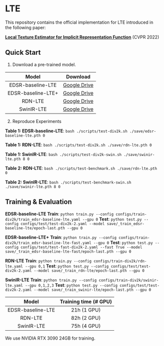 # LTE
This repository contains the official implementation for LTE introduced in the following paper:

[**Local Texture Estimator for Implicit Representation Function**](https://arxiv.org/abs/2111.08918) (CVPR 2022)


## Quick Start

1. Download a pre-trained model.

Model|Download
:-:|:-:
EDSR-baseline-LTE|[Google Drive](https://drive.google.com/file/d/108-wQJOTR41JNn_2Q-5X4p07DvgrBNSB/view?usp=sharing)
EDSR-baseline-LTE+|[Google Drive](https://drive.google.com/file/d/1k_BWZWC4tvWA0WouViHAicdTg0pHBp-W/view?usp=sharing)
RDN-LTE|[Google Drive](https://drive.google.com/file/d/1fdj5cvSopIqFi74x9rofPP9O_2HfSp7K/view?usp=sharing)
SwinIR-LTE|[Google Drive](https://drive.google.com/file/d/1DnrL86pUKwRXNLOxoK_GJdrP6IZ3y9nH/view?usp=sharing)

2. Reproduce Experiments

**Table 1: EDSR-baseline-LTE**: `bash ./scripts/test-div2k.sh ./save/edsr-baseline-lte.pth 0`

**Table 1: RDN-LTE**: `bash ./scripts/test-div2k.sh ./save/rdn-lte.pth 0`

**Table 1: SwinIR-LTE**: `bash ./scripts/test-div2k-swin.sh ./save/swinir-lte.pth 8 0`

**Table 2: RDN-LTE**: `bash ./scripts/test-benchmark.sh ./save/rdn-lte.pth 0`

**Table 2: SwinIR-LTE**: `bash ./scripts/test-benchmark-swin.sh ./save/swinir-lte.pth 8 0`

## Training & Evaluation

**EDSR-baseline-LTE**
**Train**: `python train.py --config configs/train-div2k/train_edsr-baseline-lte.yaml --gpu 0`
**Test**: `python test.py --config configs/test/test-div2k-2.yaml --model save/_train_edsr-baseline-lte/epoch-last.pth --gpu 0`

**EDSR-baseline-LTE+**
**Train**: `python train.py --config configs/train-div2k/train_edsr-baseline-lte-fast.yaml --gpu 0`
**Test**: `python test.py --config configs/test/test-fast-div2k-2.yaml --fast True --model save/_train_edsr-baseline-lte-fast/epoch-last.pth --gpu 0`

**RDN-LTE**
**Train**: `python train.py --config configs/train-div2k/rdn-lte.yaml --gpu 0,1`
**Test**: `python test.py --config configs/test/test-div2k-2.yaml --model save/_train_rdn-lte/epoch-last.pth --gpu 0`

**SwinIR-LTE**
**Train**: `python train.py --config configs/train-div2k/swinir-lte.yaml --gpu 0,1,2,3`
**Test**: `python test.py --config configs/test/test-div2k-2.yaml --model save/_train_swinir-lte/epoch-last.pth --gpu 0`

Model|Training time (# GPU)
:-:|:-:
EDSR-baseline-LTE|21h (1 GPU)
RDN-LTE|82h (2 GPU)
SwinIR-LTE|75h (4 GPU)

We use NVIDIA RTX 3090 24GB for training.